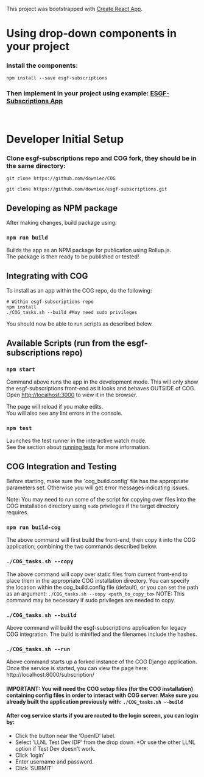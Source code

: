 This project was bootstrapped with [Create React App](https://github.com/facebook/create-react-app).

# Using drop-down components in your project

### Install the components:

`npm install --save esgf-subscriptions`

### Then implement in your project using example: [ESGF-Subscriptions App](components/App.tsx)

<br >


# Developer Initial Setup
### Clone esgf-subscriptions repo and COG fork, they should be in the same directory:

`git clone https://github.com/downiec/COG`

`git clone https://github.com/downiec/esgf-subscriptions.git`
## Developing as NPM package

After making changes, build package using:
### `npm run build`

Builds the app as an NPM package for publication using Rollup.js.<br>
The package is then ready to be published or tested!

## Integrating with COG

To install as an app within the COG repo, do the following:

```
# Within esgf-subscriptions repo
npm install
./COG_tasks.sh --build #May need sudo privileges
```

You should now be able to run scripts as described below.

## Available Scripts (run from the esgf-subscriptions repo)

### `npm start`

Command above runs the app in the development mode. This will only show the esgf-subscriptions front-end as it looks and behaves OUTSIDE of COG.<br>
Open [http://localhost:3000](http://localhost:3000) to view it in the browser.

The page will reload if you make edits.<br>
You will also see any lint errors in the console.<br>

### `npm test`

Launches the test runner in the interactive watch mode.<br>
See the section about [running tests](https://facebook.github.io/create-react-app/docs/running-tests) for more information.

## COG Integration and Testing

Before starting, make sure the 'cog_build.config' file has the appropriate parameters set. Otherwise you will get error messages indicating issues.

Note: You may need to run some of the script for copying over files into the COG installation directory using `sudo` privileges if the target directory requires.
### `npm run build-cog`

The above command will first build the front-end, then copy it into the COG application; combining the two commands described below.

### `./COG_tasks.sh --copy`

The above command will copy over static files from current front-end to place them in the appropriate COG installation directory. You can specify the location within the cog_build.config file (default), or you can set the path as an argument: `./COG_tasks.sh --copy <path_to_copy_to>`
NOTE: This command may be necessary if sudo privileges are needed to copy.

### `./COG_tasks.sh --build`

Above command will build the esgf-subscriptions application for legacy COG integration. The build is minified and the filenames include the hashes.<br>

### `./COG_tasks.sh --run`

Above command starts up a forked instance of the COG Django application. Once the service is started, you can view the page here: http://localhost:8000/subscription/
#### IMPORTANT: You will need the COG setup files (for the COG installation) containing config files in order to interact with COG server. Make sure you already built the application previously with: `./COG_tasks.sh --build`

#### After cog service starts if you are routed to the login screen, you can login by:
* Click the button near the ‘OpenID’ label.
* Select ‘LLNL Test Dev IDP’ from the drop down.
*Or use the other LLNL option if Test Dev doesn't work.
* Click ‘login’
* Enter username and password.
* Click ‘SUBMIT’

<!--
### `npm run eject`

**Note: this is a one-way operation. Once you `eject`, you can’t go back!**

If you aren’t satisfied with the build tool and configuration choices, you can `eject` at any time. This command will remove the single build dependency from your project.

Instead, it will copy all the configuration files and the transitive dependencies (Webpack, Babel, ESLint, etc) right into your project so you have full control over them. All of the commands except `eject` will still work, but they will point to the copied scripts so you can tweak them. At this point you’re on your own.

You don’t have to ever use `eject`. The curated feature set is suitable for small and middle deployments, and you shouldn’t feel obligated to use this feature. However we understand that this tool wouldn’t be useful if you couldn’t customize it when you are ready for it.

## Learn More

You can learn more in the [Create React App documentation](https://facebook.github.io/create-react-app/docs/getting-started).

To learn React, check out the [React documentation](https://reactjs.org/).
-->